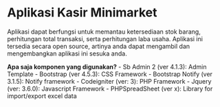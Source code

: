 # Aplikasi Kasir Minimarket


Aplikasi dapat berfungsi untuk memantau ketersediaan stok barang, perhitungan total transaksi, serta perhitungan laba usaha.
Aplikasi ini tersedia secara open source, artinya anda dapat mengambil dan mengembangkan aplikasi ini sesuka anda.

**Apa saja komponen yang digunakan?**
    - Sb Admin 2 (ver 4.1.3): Admin Template
    - Bootstrap (ver 4.5.3): CSS Framework
    - Bootstrap Notify (ver 3.1.5): Notify framework
    - Codeigniter (ver: 3): PHP Framework
    - Jquery (ver: 3.6.0): Javascript Framework
    - PHPSpreadSheet (ver x): Library for import/export excel data
